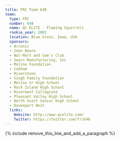 ```yaml
---
title: FRC Team 648
team:
  type: FRC
  number: 648
  name: QC ELITE - Flaming Squirrels
  rookie_year: 2001
  location: Blue Grass, Iowa, USA
  sponsors:
  - Arconic
  - John Deere
  - Wal-Mart and Sam's Club
  - Sears Manufacturing, Inc
  - Moline Foundation
  - Cobham
  - Riverstone
  - Singh Family Foundation
  - Moline Sr High School
  - Rock Island High School
  - Rivermont Collegiate
  - Pleasant Valley High School
  - North Scott Senior High School
  - Davenport West
  links:
    Website: http://www.qcelite.com/
    Twitter: https://twitter.com/frc648
---
```


{% include remove_this_line_and_add_a_paragraph %}